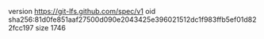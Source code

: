version https://git-lfs.github.com/spec/v1
oid sha256:81d0fe851aaf27500d090e2043425e396021512dc1f983ffb5ef01d822fcc197
size 1746

